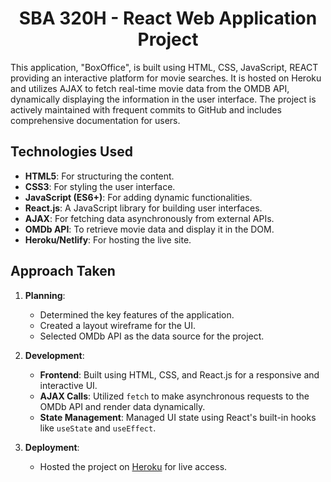 <h1 align="center">SBA 320H - React Web Application Project</h1>

This application, "BoxOffice", is built using HTML, CSS, JavaScript, REACT providing an interactive platform for movie searches. It is hosted on Heroku and utilizes AJAX to fetch real-time movie data from the OMDB API, dynamically displaying the information in the user interface. The project is actively maintained with frequent commits to GitHub and includes comprehensive documentation for users.

## Technologies Used

- **HTML5**: For structuring the content.
- **CSS3**: For styling the user interface.
- **JavaScript (ES6+)**: For adding dynamic functionalities.
- **React.js**: A JavaScript library for building user interfaces.
- **AJAX**: For fetching data asynchronously from external APIs.
- **OMDb API**: To retrieve movie data and display it in the DOM.
- **Heroku/Netlify**: For hosting the live site.

## Approach Taken

1. **Planning**: 
   - Determined the key features of the application.
   - Created a layout wireframe for the UI.
   - Selected OMDb API as the data source for the project.

2. **Development**:
   - **Frontend**: Built using HTML, CSS, and React.js for a responsive and interactive UI.
   - **AJAX Calls**: Utilized `fetch` to make asynchronous requests to the OMDb API and render data dynamically.
   - **State Management**: Managed UI state using React's built-in hooks like `useState` and `useEffect`.

3. **Deployment**: 
   - Hosted the project on [Heroku](#) for live access.
